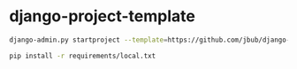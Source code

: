 # django-project-template

```bash
django-admin.py startproject --template=https://github.com/jbub/django-project-template/archive/master.zip project_name
```

```bash
pip install -r requirements/local.txt
```
